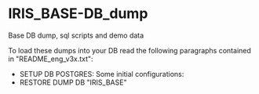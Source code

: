 # IRIS_BASE-DB_dump
Base DB dump, sql scripts and demo data

To load these dumps into your DB read the following paragraphs contained in "README_eng_v3x.txt":
- SETUP DB POSTGRES: Some initial configurations:
- RESTORE DUMP DB "IRIS_BASE"

